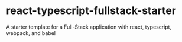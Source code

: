 # react-typescript-fullstack-starter
A starter template for a Full-Stack application with react, typescript, webpack, and  babel
